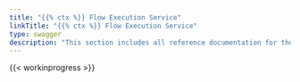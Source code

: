 ```yaml
---
title: "{{% ctx %}} Flow Execution Service"
linkTitle: "{{% ctx %}} Flow Execution Service"
type: swagger
description: "This section includes all reference documentation for the APIs exposed by the {{% ctx %}} Flow Execution Service."
---
```


{{< workinprogress >}}
